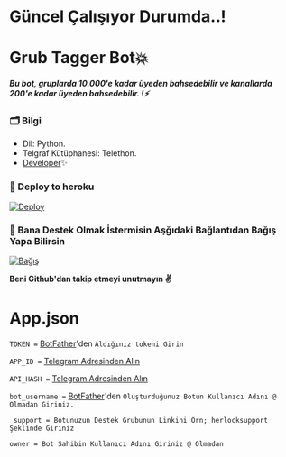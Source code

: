 # Güncel Çalışıyor Durumda..!

# Grub Tagger Bot💥
_**Bu bot, gruplarda 10.000'e kadar üyeden bahsedebilir ve kanallarda 200'e kadar üyeden bahsedebilir. !⚡️**_

### 🗂 Bilgi
- Dil: Python.
- Telgraf Kütüphanesi: Telethon.
- [Developer](https://t.me/SakirBey2)✨

### 🚀 Deploy to heroku
[![Deploy](https://www.herokucdn.com/deploy/button.svg)](https://heroku.com/deploy?template=https://github.com/alihqn11/tagger)

### 🎯 Bana Destek Olmak İstermisin Aşğıdaki Bağlantıdan Bağış Yapa Bilirsin

[![Bağış](https://cdn.webrazzi.com/uploads/2020/09/papara-983.png)](https://telegra.ph/Ba%C4%9F%C4%B1%C5%9F-04-29)

**Beni Github'dan takip etmeyi unutmayın ✌️**



# App.json

``` TOKEN = ``` [BotFather](https://t.me/BotFather)'den ```Aldığınız tokeni Girin```

``` APP_ID = ``` [Telegram Adresinden Alın](https://my.telegram.org/auth) 

``` API_HASH = ``` [Telegram Adresinden Alın](https://my.telegram.org/auth)

``` bot_username = ``` [BotFather](https://t.me/BotFather)'den ```Oluşturduğunuz Botun Kullanıcı Adını @ Olmadan Giriniz.```

``` support = Botunuzun Destek Grubunun Linkini Örn; herlocksupport Şeklinde Giriniz```

```owner = Bot Sahibin Kullanıcı Adını Giriniz @ Olmadan```

